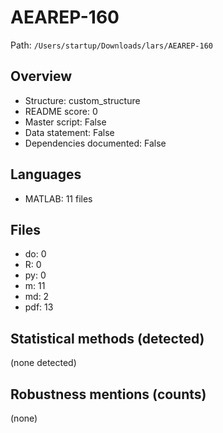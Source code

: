 # AEAREP-160

Path: `/Users/startup/Downloads/lars/AEAREP-160`

## Overview
- Structure: custom_structure
- README score: 0
- Master script: False
- Data statement: False
- Dependencies documented: False

## Languages
- MATLAB: 11 files

## Files
- do: 0
- R: 0
- py: 0
- m: 11
- md: 2
- pdf: 13

## Statistical methods (detected)
(none detected)

## Robustness mentions (counts)
(none)